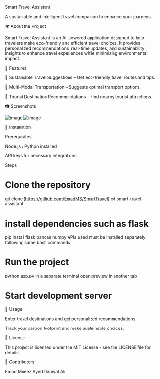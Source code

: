 Smart Travel Assistant

A sustainable and intelligent travel companion to enhance your journeys.

🌍 About the Project

Smart Travel Assistant is an AI-powered application designed to help travelers make eco-friendly and efficient travel choices. It provides personalized recommendations, real-time updates, and sustainability insights to enhance travel experiences while minimizing environmental impact.

🚀 Features

🌱 Sustainable Travel Suggestions – Get eco-friendly travel routes and tips.

🚌 Multi-Modal Transportation – Suggests optimal transport options.

🏨 Tourist Destination Recommendations – Find nearby tourist attractions.

📷 Screenshots

![image](https://github.com/user-attachments/assets/38087705-3d30-4783-99e4-f4d6492a2844)
![image](https://github.com/user-attachments/assets/6782e61d-3e25-471e-afbb-a55e7a084bd3)


🔧 Installation

Prerequisites

Node.js / Python installed

API keys for necessary integrations

Steps

# Clone the repository
git clone (https://github.com/EmadMS/SmartTravel)
cd smart-travel-assistant

# install dependencies such as flask

pip install flask pandas numpy
APIs used must be installed separately following same bash commands

# Run the project

python app.py in a separate terminal
open preview in another tab

# Start development server

🎯 Usage

Enter travel destinations and get personalized recommendations.

Track your carbon footprint and make sustainable choices.

📜 License

This project is licensed under the MIT License - see the LICENSE file for details.

👥 Contributors

Emad Moeez Syed
Daniyal Ali
